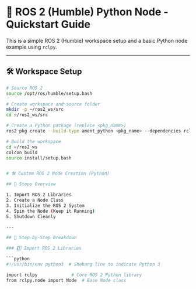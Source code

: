 # 🤖 ROS 2 (Humble) Python Node - Quickstart Guide

This is a simple ROS 2 (Humble) workspace setup and a basic Python node example using `rclpy`.

---

## 🛠️ Workspace Setup

```bash
# Source ROS 2
source /opt/ros/humble/setup.bash

# Create workspace and source folder
mkdir -p ~/ros2_ws/src
cd ~/ros2_ws/src

# Create a Python package (replace <pkg_name>)
ros2 pkg create --build-type ament_python <pkg_name> --dependencies rclpy std_msgs

# Build the workspace
cd ~/ros2_ws
colcon build
source install/setup.bash


# 🛠️ Custom ROS 2 Node Creation (Python)

## 📌 Steps Overview

1. Import ROS 2 Libraries  
2. Create a Node Class  
3. Initialize the ROS 2 System  
4. Spin the Node (Keep it Running)  
5. Shutdown Cleanly

---

## 🔹 Step-by-Step Breakdown

### 1️⃣ Import ROS 2 Libraries

```python
#!/usr/bin/env python3  # Shebang line to indicate Python 3

import rclpy             # Core ROS 2 Python library
from rclpy.node import Node  # Base Node class
